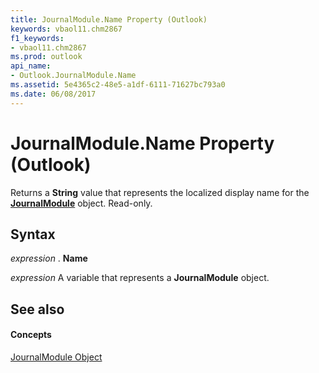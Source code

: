 ```yaml
---
title: JournalModule.Name Property (Outlook)
keywords: vbaol11.chm2867
f1_keywords:
- vbaol11.chm2867
ms.prod: outlook
api_name:
- Outlook.JournalModule.Name
ms.assetid: 5e4365c2-48e5-a1df-6111-71627bc793a0
ms.date: 06/08/2017
---
```



# JournalModule.Name Property (Outlook)

Returns a  **String** value that represents the localized display name for the **[JournalModule](Outlook.JournalModule.md)** object. Read-only.


## Syntax

 _expression_ . **Name**

 _expression_ A variable that represents a **JournalModule** object.


## See also


#### Concepts


[JournalModule Object](Outlook.JournalModule.md)

